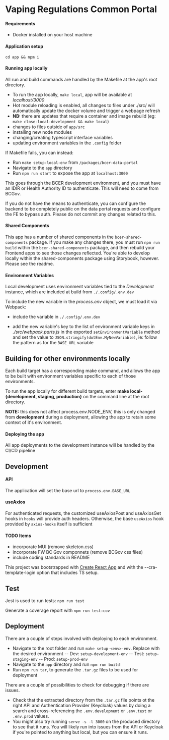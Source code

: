 # Vaping Regulations Common Portal

#### Requirements

- Docker installed on your host machine

#### Application setup

`cd app && npm i`

#### Running app locally

All run and build commands are handled by the Makefile at the app's root directory.

- To run the app locally, `make local`, app will be available at *localhost/3000*
- Hot module reloading is enabled, all changes to files under ./src/ will automatically update the docker volume and trigger a webpage refresh
- **NB:** there are updates that require a container and image rebuild (eg: `make close-local-development && make local`)
- changes to files outside of `app/src`
- installing new node modules
- changing/creating typescript interface variables
- updating environment variables in the `.config` folder

If Makefile fails, you can instead:
- Run `make setup-local-env` from `/packages/bcer-data-portal`
- Navigate to the `app` directory
- Run `npm run start` to expose the app at `localhost:3000`

This goes through the BCER development environment, and you must have an IDIR or Health Authority ID to authenticate. This will need to come from BCGov.

If you do not have the means to authenticate, you can configure the backend to be completely public on the data portal requests and configure the FE to bypass auth. Please do not commit any changes related to this.

#### Shared Components
This app has a number of shared components in the `bcer-shared-components` package. If you make any changes there, you must run `npm run build` within the `bcer-shared-components` package, and then rebuild your Frontend apps to see those changes reflected. You're able to develop locally within the shared-components package using Storybook, however. Please see the readme.

#### Environment Variables

Local development uses environment variables tied to the *Development* instance, which are included at build from `./.config/.env.dev`

To include the new variable in the *process.env* object, we must load it via Webpack:

- include the variable in `./.config/.env.dev`

- add the new variable's key to the list of environment variable keys in *./src/webpack.parts.js* in the exported `setEnvironmentVariable` method and set the value to `JSON.stringify(dotEnv.MyNewVariable)`, ie: follow the pattern as for the `BASE_URL` variable

## Building for other environments locally

Each build target has a corresponding make command, and allows the app to be built with environment variables specific to each of those environments.

To run the app locally for different build targets, enter **make local-{development, staging, production}** on the command line at the root directory.

**NOTE:** this does not affect process.env.NODE_ENV, this is only changed from **development** during a deployment, allowing the app to retain some context of it's environment.

#### Deploying the app

All app deployments to the development instance will be handled by the CI/CD pipeline

## Development

#### API

The application will set the base url to `process.env.BASE_URL`

#### useAxios

For authenticated requests, the customized useAxiosPost and useAxiosGet hooks in `hooks` will provide auth headers. Otherwise, the base `useAxios` hook provided by `axios-hooks` itself is sufficient

#### TODO Items

- incorporate MUI (remove skeleton.css)
- incorporate FW BC Gov componnets (remove BCGov css files)
- include coding standards in README

This project was bootstrapped with [Create React App](https://github.com/facebook/create-react-app) and with the --cra-template-login option that includes TS setup.

## Test

Jest is used to run tests: `npm run test`

Generate a coverage report with `npm run test:cov`

## Deployment
There are a couple of steps involved with deploying to each environment.

- Navigate to the root folder and run `make setup-<env>-env`. Replace <env> with the desired environment
-- Dev: `setup-development-env`
-- Test: `setup-staging-env`
-- Prod: `setup-prod-env`
- Navigate to the `app` directory and run `npm run build`
- Run `npm run tar`, to generate the `.tar.gz` files to be used for deployment

There are a couple of possibilities to check for debugging if there are issues.
- Check that the extracted directory from the `.tar.gz` file points ot the right API and Authentication Provider (Keycloak) values by doing a search and cross-referencing the `.env.development` or `.env.test` or `.env.prod` values.
- You might also try running `serve -s -l 3000` on the produced directory to see that it runs. You will likely run into issues from the API or Keycloak if you're pointed to anything but local, but you can ensure it runs.